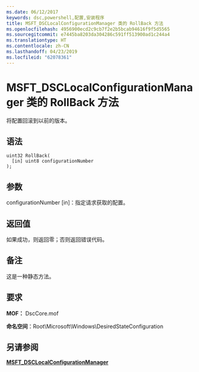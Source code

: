 ```yaml
---
ms.date: 06/12/2017
keywords: dsc,powershell,配置,安装程序
title: MSFT_DSCLocalConfigurationManager 类的 RollBack 方法
ms.openlocfilehash: 4956900ecd2c9cb7f2e2b5bcab94616f9f5d5565
ms.sourcegitcommit: e7445ba8203da304286c591ff513900ad1c244a4
ms.translationtype: HT
ms.contentlocale: zh-CN
ms.lasthandoff: 04/23/2019
ms.locfileid: "62078361"
---
```

# <a name="rollback-method-of-the-msftdsclocalconfigurationmanager-class"></a>MSFT_DSCLocalConfigurationManager 类的 RollBack 方法

将配置回滚到以前的版本。

## <a name="syntax"></a>语法

```mof
uint32 RollBack(
  [in] uint8 configurationNumber
);
```

## <a name="parameters"></a>参数

configurationNumber \[in\]：指定请求获取的配置。

## <a name="return-value"></a>返回值

如果成功，则返回零；否则返回错误代码。

## <a name="remarks"></a>备注

这是一种静态方法。

## <a name="requirements"></a>要求

**MOF：** DscCore.mof

**命名空间**：Root\Microsoft\Windows\DesiredStateConfiguration

## <a name="see-also"></a>另请参阅

[**MSFT_DSCLocalConfigurationManager**](msft-dsclocalconfigurationmanager.md)